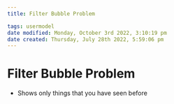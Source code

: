 ```yaml
---
title: Filter Bubble Problem

tags: usermodel 
date modified: Monday, October 3rd 2022, 3:10:19 pm
date created: Thursday, July 28th 2022, 5:59:06 pm
---
```


# Filter Bubble Problem
- Shows only things that you have seen before

